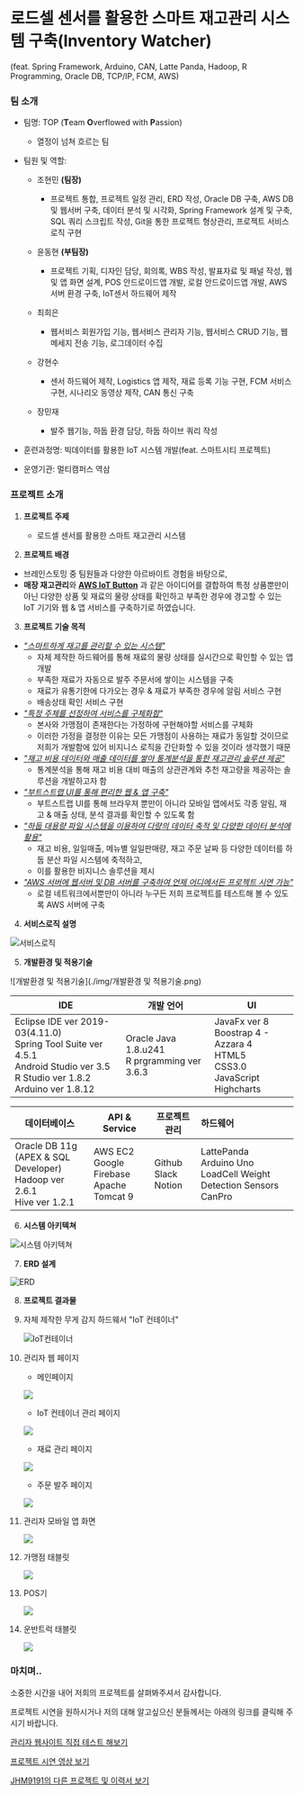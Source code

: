 # 로드셀 센서를 활용한 스마트 재고관리 시스템 구축(Inventory Watcher)

(feat. Spring Framework, Arduino, CAN, Latte Panda, Hadoop, R Programming, Oracle DB, TCP/IP, FCM,  AWS) 



### 팀 소개
- 팀명: TOP (**T**eam **O**verflowed with **P**assion)

  - 열정이 넘쳐 흐르는 팀

- 팀원 및 역할:
  - 조현민 **(팀장)**

    - 프로젝트 통합, 프로젝트 일정 관리, ERD 작성, Oracle DB 구축, AWS DB 및 웹서버 구축, 데이터 분석 및 시각화, Spring Framework 설계 및 구축, SQL 쿼리 스크립트 작성, Git을 통한 프로젝트 형상관리, 프로젝트 서비스 로직 구현

  - 윤동현 **(부팀장)**

    - 프로젝트 기획, 디자인 담당, 회의록, WBS 작성, 발표자료 및 패널 작성, 웹 및 앱 화면 설계, POS 안드로이드앱 개발, 로컬 안드로이드앱 개발, AWS 서버 환경 구축, IoT센서 하드웨어 제작

  - 최희은

    - 웹서비스 회원가입 기능, 웹서비스 관리자 기능, 웹서비스 CRUD 기능, 웹 메세지 전송 기능, 로그데이터 수집

  - 강현수

    - 센서 하드웨어 제작, Logistics 앱 제작, 재료 등록 기능 구현, FCM 서비스 구현, 시나리오 동영상 제작, CAN 통신 구축

  - 장민재

    - 발주 웹기능, 하둡 환경 담당, 하둡 하이브 쿼리 작성

    

- 훈련과정명: 빅데이터를 활용한 IoT 시스템 개발(feat. 스마트시티 프로젝트)

- 운영기관: 멀티캠퍼스 역삼



### 프로젝트 소개

1. **프로젝트 주제** 
	
	- 로드셀 센서를 활용한 스마트 재고관리 시스템
	
	
	
2. **프로젝트 배경**

  - 브레인스토밍 중 팀원들과 다양한 아르바이트 경험을 바탕으로,
  - **매장 재고관리**와 **[AWS IoT Button](https://aws.amazon.com/ko/iotbutton/)** 과 같은 아이디어를 결합하여 특정 상품뿐만이 아닌 다양한 상품 및 재료의 물량 상태를 확인하고 부족한 경우에 경고할 수 있는 IoT 기기와 웹 & 앱 서비스를 구축하기로 하였습니다.

  

3. **프로젝트 기술 목적**

  - <u>*"스마트하게 재고를 관리할 수 있는 시스템"*</u>
    - 자체 제작한 하드웨어를 통해 재료의 물량 상태를 실시간으로 확인할 수 있는 앱 개발
    - 부족한 재료가 자동으로 발주 주문서에 쌓이는 시스템을 구축
    - 재료가 유통기한에 다가오는 경우 & 재료가 부족한 경우에 알림 서비스 구현
    - 배송상태 확인 서비스 구현
  - *<u>"특정 주체를 선정하여 서비스를 구체화함"</u>*
    - 본사와 가맹점이 존재한다는 가정하에 구현해야할 서비스를 구체화
    - 이러한 가정을 결정한 이유는 모든 가맹점이 사용하는 재료가 동일할 것이므로 저희가 개발함에 있어 비지니스 로직을 간단화할 수 있을 것이라 생각했기 때문
  - *<u>"재고 비용 데이터와 매출 데이터를 쌓아 통계분석을 통한 재고관리 솔루션 제공"</u>*
    - 통계분석을 통해 재고 비용 대비 매출의 상관관계와 추천 재고량을 제공하는 솔루션을 개발하고자 함
  - <u>*"부트스트랩 UI를 통해 편리한 웹 & 앱 구축"*</u>
    - 부트스트랩 UI를 통해 브라우져 뿐만이 아니라 모바일 앱에서도 각종 알림, 재고 & 매출 상태, 분석 결과를 확인할 수 있도록 함
  - <u>*"하둡 대용량 파일 시스템을 이용하여 다량의 데이터 축적 및 다양한 데이터 분석에 활용"*</u>
    - 재고 비용, 일일매출, 메뉴별 일일판매량, 재고 주문 날짜 등 다양한 데이터를 하둡 분산 파일 시스템에 축적하고,
    - 이를 활용한 비지니스 솔루션을 제시
  - <u>*"AWS 서버에 웹서버 및 DB 서버를 구축하여 언제 어디에서든 프로젝트 시연 가능"*</u>
    - 로컬 네트워크에서뿐만이 아니라 누구든 저희 프로젝트를 테스트해 볼 수 있도록 AWS 서버에 구축

  

  

  

4. **서비스로직 설명**

  ![서비스로직](./img/서비스로직.png)

  

  

  

5. **개발환경 및 적용기술**

  ![개발환경 및 적용기술](./img/개발환경 및 적용기술.png)

  | IDE                                                          | 개발 언어                                        | UI                                                           |
  | ------------------------------------------------------------ | ------------------------------------------------ | ------------------------------------------------------------ |
  | Eclipse IDE ver 2019-03(4.11.0) <br/>Spring Tool Suite ver 4.5.1 <br/>Android Studio ver 3.5 <br/>R Studio ver 1.8.2 <br/>Arduino ver 1.8.12 | Oracle Java 1.8.u241 <br/>R prgramming ver 3.6.3 | JavaFx ver 8 <br/>Boostrap 4 - Azzara 4 <br/>HTML5 <br />CSS3.0 <br />JavaScript <br />Highcharts |

  | 데이터베이스                                                 | API & Service                                        | 프로젝트 관리                   | 하드웨어                                                     |
  | ------------------------------------------------------------ | ---------------------------------------------------- | ------------------------------- | :----------------------------------------------------------- |
  | Oracle DB 11g <br />(APEX & SQL Developer)<br/> Hadoop ver 2.6.1<br/>Hive ver 1.2.1 | AWS EC2  <br />Google Firebase <br />Apache Tomcat 9 | Github <br />Slack <br />Notion | LattePanda <br />Arduino Uno <br />LoadCell Weight Detection Sensors <br />CanPro |

  

  

  

6. **시스템 아키텍쳐**

  ![시스템 아키텍쳐](./img/시스템아키텍쳐.png)

  

  

  

  

7. **ERD 설계**

  ![ERD](./img/ERD.png)

  

  

  

  

8. **프로젝트 결과물**

  

  1. 자체 제작한 무게 감지 하드웨서 "IoT 컨테이너"

     ![IoT컨테이너](./img/IoT컨테이너.png)

     

  2. 관리자 웹 페이지

     - 메인페이지

     ![](./img/관리자웹페이지_메인페이지.png)

     

     - IoT 컨테이너 관리 페이지

     ![](./img/관리자웹페이지_컨테이너.png)

     

     - 재료 관리 페이지

     ![](./img/관리자웹페이지_재료.png)

     

     - 주문 발주 페이지

     ![](./img/관리자웹페이지_주문발주.png)

     

     

  3. 관리자 모바일 앱 화면

     ![](./img/관리자모바일앱화면.png)

     

  4. 가맹점 태블릿

     ![](./img/가맹점태블릿.png)

     

  5. POS기

     ![](./img/POS.png)

     

  6. 운반트럭 태블릿

     ![](./img/운반트럭태블릿.png)

  

  

  ### 마치며..

  소중한 시간을 내어 저희의 프로젝트를 살펴봐주셔서 감사합니다.

  프로젝트 시연을 원하시거나 저의 대해 알고싶으신 분들께서는 아래의 링크를 클릭해 주시기 바랍니다.

  

  [관리자 웹사이트 직접 테스트 해보기](http://15.165.163.102/top)

  [프로젝트 시연 영상 보기](https://youtu.be/6x_5fEjYh4E)

  [JHM9191의 다른 프로젝트 및 이력서 보기](https://www.notion.so/jhm9191/Jo-Hyun-Min-7c46d52d463e4265af412494e6d1261f)

  